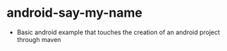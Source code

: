 android-say-my-name
===================

- Basic android example that touches the creation of an android project through maven
